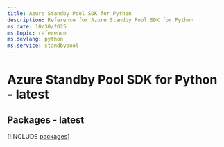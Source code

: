 ```yaml
---
title: Azure Standby Pool SDK for Python
description: Reference for Azure Standby Pool SDK for Python
ms.date: 10/30/2025
ms.topic: reference
ms.devlang: python
ms.service: standbypool
---
```

# Azure Standby Pool SDK for Python - latest
## Packages - latest
[!INCLUDE [packages](standby-pool-index.md)]